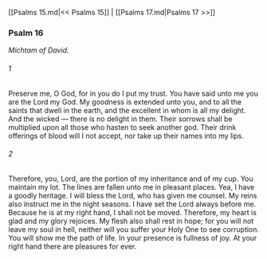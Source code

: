 [[Psalms 15.md|<< Psalms 15]]  |  [[Psalms 17.md|Psalms 17 >>]]

### Psalm 16

*Michtam of David.*

###### 1
Preserve me, O God, for in you do I put my trust. You have said unto me you are the Lord my God. My goodness is extended unto you, and to all the saints that dwell in the earth, and the excellent in whom is all my delight. And the wicked — there is no delight in them. Their sorrows shall be multiplied upon all those who hasten to seek another god. Their drink offerings of blood will I not accept, nor take up their names into my lips.

###### 2
Therefore, you, Lord, are the portion of my inheritance and of my cup. You maintain my lot. The lines are fallen unto me in pleasant places. Yea, I have a goodly heritage. I will bless the Lord, who has given me counsel. My reins also instruct me in the night seasons. I have set the Lord always before me. Because he is at my right hand, I shall not be moved. Therefore, my heart is glad and my glory rejoices. My flesh also shall rest in hope; for you will not leave my soul in hell, neither will you suffer your Holy One to see corruption. You will show me the path of life. In your presence is fullness of joy. At your right hand there are pleasures for ever.